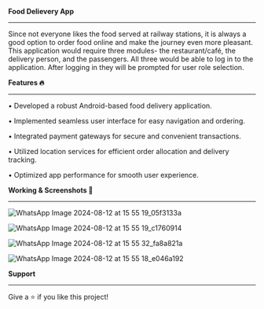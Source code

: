 **Food Delievery App**
 _____________________________________________________________________________________________________________________________________________________
 Since not everyone likes the food served at railway stations, it is always a good option to order food online and make the journey even more pleasant. This application would require three modules- the restaurant/café, the delivery person, and the passengers. All three would be able to log in to the application. After logging in they will be prompted for user role selection.

**Features 🔥**
_______________________________________________________________________________________________________________________________________________________
•	Developed a robust Android-based food delivery application.

•	Implemented seamless user interface for easy navigation and ordering.

•	Integrated payment gateways for secure and convenient transactions.

•	Utilized location services for efficient order allocation and delivery tracking.

•	Optimized app performance for smooth user experience.

**Working & Screenshots 📸**
_______________________________________________________________________________________________________________________________________________________
![WhatsApp Image 2024-08-12 at 15 55 19_05f3133a](https://github.com/user-attachments/assets/e328b570-9942-4d3d-a0dc-904746ae75db)

![WhatsApp Image 2024-08-12 at 15 55 19_c1760914](https://github.com/user-attachments/assets/3e7096e8-8d1e-40c0-8062-a89342689b04)

![WhatsApp Image 2024-08-12 at 15 55 32_fa8a821a](https://github.com/user-attachments/assets/be4daeae-c87d-4c97-82b5-75991165c1d8)

![WhatsApp Image 2024-08-12 at 15 55 18_e046a192](https://github.com/user-attachments/assets/7c3beb97-fc9f-44ee-8502-8c56f92b3441)

**Support**
_______________________________________________________________________________________________________________________________________________________
Give a ⭐️ if you like this project!
